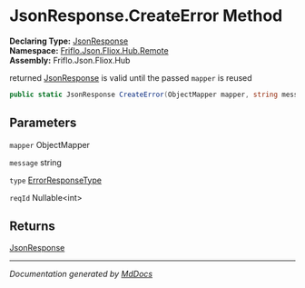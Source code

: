 ﻿<!--  
  <auto-generated>   
    The contents of this file were generated by a tool.  
    Changes to this file may be list if the file is regenerated  
  </auto-generated>   
-->

# JsonResponse.CreateError Method

**Declaring Type:** [JsonResponse](../index.md)  
**Namespace:** [Friflo.Json.Fliox.Hub.Remote](../../index.md)  
**Assembly:** Friflo.Json.Fliox.Hub

 returned [JsonResponse](../index.md) is  valid until the passed `mapper` is reused

```csharp
public static JsonResponse CreateError(ObjectMapper mapper, string message, ErrorResponseType type, int? reqId);
```

## Parameters

`mapper`  ObjectMapper

`message`  string

`type`  [ErrorResponseType](../../../Protocol/ErrorResponseType/index.md)

`reqId`  Nullable\<int\>

## Returns

[JsonResponse](../index.md)

___

*Documentation generated by [MdDocs](https://github.com/ap0llo/mddocs)*
